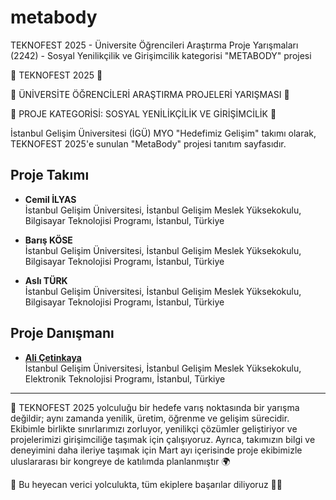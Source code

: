 # metabody

TEKNOFEST 2025 - Üniversite Öğrencileri Araştırma Proje Yarışmaları (2242) - Sosyal Yenilikçilik ve Girişimcilik kategorisi "METABODY" projesi

🚀 TEKNOFEST 2025 🚀

🚀 ÜNİVERSİTE ÖĞRENCİLERİ ARAŞTIRMA PROJELERİ YARIŞMASI 🚀

🚀 PROJE KATEGORİSİ: SOSYAL YENİLİKÇİLİK VE GİRİŞİMCİLİK 🚀

İstanbul Gelişim Üniversitesi (İGÜ) MYO "Hedefimiz Gelişim" takımı olarak, TEKNOFEST 2025'e sunulan "MetaBody" projesi tanıtım sayfasıdır.

## Proje Takımı
- **Cemil İLYAS**  
  İstanbul Gelişim Üniversitesi, İstanbul Gelişim Meslek Yüksekokulu, Bilgisayar Teknolojisi Programı, İstanbul, Türkiye

- **Barış KÖSE**  
  İstanbul Gelişim Üniversitesi, İstanbul Gelişim Meslek Yüksekokulu, Bilgisayar Teknolojisi Programı, İstanbul, Türkiye

- **Aslı TÜRK**  
  İstanbul Gelişim Üniversitesi, İstanbul Gelişim Meslek Yüksekokulu, Bilgisayar Teknolojisi Programı, İstanbul, Türkiye

## Proje Danışmanı
- [**Ali Çetinkaya**](https://scholar.google.com.tr/citations?user=XSEW-NcAAAAJ)  
  İstanbul Gelişim Üniversitesi, İstanbul Gelişim Meslek Yüksekokulu, Elektronik Teknolojisi Programı, İstanbul, Türkiye

---

🚀 TEKNOFEST 2025 yolculuğu bir hedefe varış noktasında bir yarışma değildir; aynı zamanda yenilik, üretim, öğrenme ve gelişim sürecidir. Ekibimle birlikte sınırlarımızı zorluyor, yenilikçi çözümler geliştiriyor ve projelerimizi girişimciliğe taşımak için çalışıyoruz. Ayrıca, takımızın bilgi ve 
deneyimini daha ileriye taşımak için Mart ayı içerisinde proje ekibimizle uluslararası bir kongreye de katılımda planlanmıştır 🌍

💬 Bu heyecan verici yolculukta, tüm ekiplere başarılar diliyoruz 🚀✨

